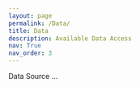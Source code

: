 ```yaml
---
layout: page
permalink: /Data/
title: Data
description: Available Data Access
nav: True
nav_order: 3
---
```


Data Source ...
